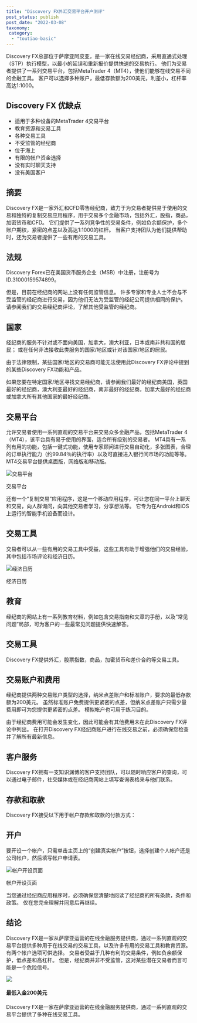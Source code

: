 ```yaml
---
title: "Discovery FX外汇交易平台开户测评"
post_status: publish
post_date: "2022-03-08"
taxonomy:
 category: 
  - "toutiao-basic"
---
```


Discovery FX总部位于萨摩亚阿皮亚，是一家在线交易经纪商，采用直通式处理（STP）执行模型，以最小的延误和重新报价提供快速的交易执行。 他们为交易者提供了一系列交易平台，包括MetaTrader 4（MT4），使他们能够在线交易不同的金融工具。 客户可以选择多种账户，最低存款额为200美元，利差小，杠杆率高达1:1000。

## Discovery FX 优缺点
- 适用于多种设备的MetaTrader 4交易平台
- 教育资源和交易工具
- 各种交易工具
- 不受监管的经纪商
- 位于海上
- 有限的帐户资金选择
- 没有实时聊天支持
- 没有美国客户


## 摘要

Discovery FX是一家外汇和CFD零售经纪商，致力于为交易者提供易于使用的交易和独特的复制交易应用程序，用于交易多个金融市场，包括外汇，股指，商品，加密货币和CFD。 它们提供了一系列竞争性的交易条件，例如负余额保护，多个账户期权，紧密的点差以及高达1:1000的杠杆。 当客户支持团队为他们提供帮助时，还为交易者提供了一些有用的交易工具。

## 法规

Discovery Forex已在美国货币服务企业（MSB）中注册，注册号为ID.31000159574899。

但是，目前在经纪商的网站上没有任何监管信息。 许多专家和专业人士不会与不受监管的经纪商进行交易，因为他们无法为受监管的经纪公司提供相同的保护。 请参阅我们的交易经纪商评论，了解其他受监管的经纪商。

## 国家

经纪商的服务不针对或不面向美国，加拿大，澳大利亚，日本或南非共和国的居民； 或在任何非法接收此类服务的国家/地区或针对该国家/地区的居民。

由于法律限制，某些国家/地区的交易商可能无法使用此Discovery FX评论中提到的某些Discovery FX功能和产品。

如果您要在特定国家/地区寻找交易经纪商，请参阅我们最好的经纪商美国，英国最好的经纪商，澳大利亚最好的经纪商，南非最好的经纪商，加拿大最好的经纪商或加拿大所有其他国家的最好经纪商。

## 交易平台

允许交易者使用一系列直观的交易平台来交易众多金融产品，包括MetaTrader 4（MT4），该平台具有易于使用的界面，适合所有级别的交易者。 MT4具有一系列有用的功能，包括一键式功能，使用专家顾问进行交易自动化，多张图表，合理的订单执行能力（约99.84％的执行率）以及可直接进入银行间市场的功能等等。 MT4交易平台提供桌面版，网络版和移动版。

![交易平台](https://cdn.fendou.la/funstoutiao/2020/11/Discovery-FX-Review-Trading-Platform.png "交易平台")

交易平台

还有一个“复制交易”应用程序，这是一个移动应用程序，可让您在同一平台上聊天和交易，向人群询问，向其他交易者学习，分享想法等。 它专为在Android和iOS上运行的智能手机设备而设计。

## 交易工具

交易者可以从一些有用的交易工具中受益，这些工具有助于增强他们的交易经验，其中包括市场评论和经济日历。

![经济日历](https://cdn.fendou.la/funstoutiao/2020/11/Discovery-FX-Review-Economic-Calendar.jpg "经济日历")

经济日历

## 教育

经纪商的网站上有一系列教育材料，例如包含交易指南和文章的手册，以及“常见问题”局部，可为客户的一些最常见问题提供快速解答。

## 交易工具

Discovery FX提供外汇，股票指数，商品，加密货币和差价合约等交易工具。

## 交易账户和费用

经纪商提供两种交易账户类型的选择，纳米点差账户和标准账户，要求的最低存款额为200美元。 虽然标准账户免费提供更紧密的点差，但纳米点差账户只需少量费用即可为您提供更紧密的点差。 模拟帐户也可用于练习目的。

由于经纪商费用可能会发生变化，因此可能会有其他费用未在此Discovery FX评论中列出。 在打开Discovery FX经纪商账户进行在线交易之前，必须确保您检查并了解所有最新信息。

## 客户服务

Discovery FX拥有一支知识渊博的客户支持团队，可以随时响应客户的查询，可以通过电子邮件，社交媒体或在经纪商网站上填写查询表格来与他们联系。

## 存款和取款

Discovery FX接受以下用于帐户存款和取款的付款方式：

## 开户

要开设一个帐户，只需单击主页上的“创建真实帐户”按钮，选择创建个人帐户还是公司帐户，然后填写帐户申请表。

![帐户开设页面](https://cdn.fendou.la/funstoutiao/2020/11/Discovery-FX-Review-Account-Opening-Page-160x1024.jpg "帐户开设页面")

帐户开设页面

当您通过经纪商应用程序时，必须确保您清楚地阅读了经纪商的所有条款，条件和政策。 仅在您完全理解并同意后再继续。

## 结论

Discovery FX是一家从萨摩亚运营的在线金融服务提供商，通过一系列直观的交易平台提供多种用于在线交易的交易工具，以及许多有用的交易工具和教育资源。 有两个帐户选项可供选择。 交易者受益于几种有利的交易条件，例如负余额保护，低点差和高杠杆。 但是，经纪商并非不受监管，这对某些潜在交易者而言可能是一个危险信号。

![](https://cdn.fendou.la/funstoutiao/2020/11/Discovery-FX-Logo.png)

#### 最低入金200美元

Discovery FX是一家在萨摩亚运营的在线金融服务提供商，通过一系列直观的交易平台提供了多种在线交易工具。
